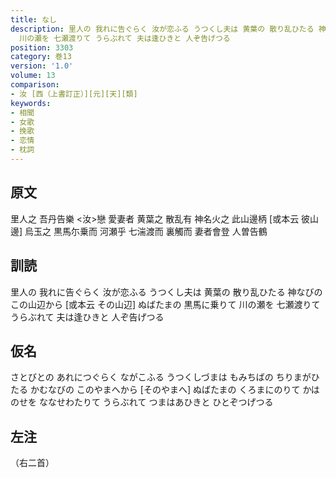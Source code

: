 ```yaml
---
title: なし
description: 里人の 我れに告ぐらく 汝が恋ふる うつくし夫は 黄葉の 散り乱ひたる 神なびの この山辺から [或本云 その山辺] ぬばたまの 黒馬に乗りて
  川の瀬を 七瀬渡りて うらぶれて 夫は逢ひきと 人ぞ告げつる
position: 3303
category: 巻13
version: '1.0'
volume: 13
comparison:
- 汝 [西（上書訂正）][元][天][類]
keywords:
- 相聞
- 女歌
- 挽歌
- 恋情
- 枕詞
---
```


## 原文

里人之 吾丹告樂 <汝>戀 愛妻者 黄葉之 散乱有 神名火之 此山邊柄 [或本云 彼山邊] 烏玉之 黒馬尓乗而 河瀬乎 七湍渡而 裏觸而 妻者會登 人曽告鶴

## 訓読

里人の 我れに告ぐらく 汝が恋ふる うつくし夫は 黄葉の 散り乱ひたる 神なびの この山辺から [或本云 その山辺] ぬばたまの 黒馬に乗りて 川の瀬を 七瀬渡りて うらぶれて 夫は逢ひきと 人ぞ告げつる

## 仮名

さとびとの あれにつぐらく ながこふる うつくしづまは もみちばの ちりまがひたる かむなびの このやまへから [そのやまへ] ぬばたまの くろまにのりて かはのせを ななせわたりて うらぶれて つまはあひきと ひとぞつげつる

## 左注

（右二首）
